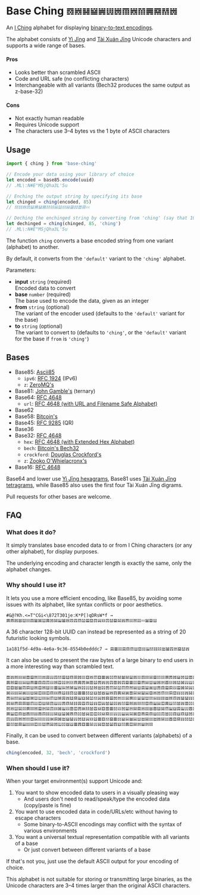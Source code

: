 # Base Ching `𝌖𝍁𝌫𝍅𝌽𝍕𝍃𝌠𝍁𝌻𝌇𝌑𝌲𝍃`

An [I Ching](https://en.m.wikipedia.org/wiki/I_Ching) alphabet for displaying [binary-to-text encodings](https://en.m.wikipedia.org/wiki/Binary-to-text_encoding).

The alphabet consists of [Yì Jīng](https://en.m.wikipedia.org/wiki/Hexagram_(I_Ching)) and [Tài Xuán Jīng](https://en.m.wikipedia.org/wiki/Taixuanjing#Unicode) Unicode characters and supports a wide range of bases.

#### Pros

- Looks better than scrambled ASCII
- Code and URL safe (no conflicting characters)
- Interchangeable with all variants (Bech32 produces the same output as z-base-32)

#### Cons

- Not exactly human readable
- Requires Unicode support
- The characters use 3–4 bytes vs the 1 byte of ASCII characters


## Usage

```js
import { ching } from 'base-ching'

// Encode your data using your library of choice
let encoded = base85.encode(uuid)
// .ML\:N#E"MSjQha3L'5u

// Enching the output string by specifying its base
let chinged = ching(encoded, 85)
// 𝌲𝌱𝍁𝌟𝌳𝌈𝌪𝌇𝌲𝌸𝍏𝌶𝍍𝍆𝌘𝌱𝌌𝌚𝌄

// Deching the enchinged string by converting from 'ching' (say that 10 times fast)
let dechinged = ching(chinged, 85, 'ching')
// .ML\:N#E"MSjQha3L'5u
```

The function `ching` converts a base encoded string from one variant (alphabet) to another.

By default, it converts from the `'default'` variant to the `'ching'` alphabet.

Parameters:

- **input** `string` (required)  
  Encoded data to convert
- **base** `number` (required)  
  The base used to encode the data, given as an integer
- **from** `string` (optional)  
  The variant of the encoder used (defaults to the `'default'` variant for the base)
- **to** `string` (optional)  
  The variant to convert to (defaults to `'ching'`, or the `'default'` variant for the base if `from` is `'ching'`)


## Bases

- Base85: [Ascii85](https://en.m.wikipedia.org/wiki/Ascii85)
  - `ipv6`: [RFC 1924](https://datatracker.ietf.org/doc/html/rfc1924) (IPv6)
  - `z`: [ZeroMQ's](https://rfc.zeromq.org/spec/32/)
- Base81: [John Gamble's](https://metacpan.org/pod/Convert::Base81) (ternary)
- Base64: [RFC 4648](https://datatracker.ietf.org/doc/html/rfc4648#section-4)
  - `url`: [RFC 4648 (with URL and Filename Safe Alphabet)](https://datatracker.ietf.org/doc/html/rfc4648#section-5)
- Base62
- Base58: [Bitcoin's](https://en.bitcoinwiki.org/wiki/Base58)
- Base45: [RFC 9285](https://datatracker.ietf.org/doc/html/rfc9285) (QR)
- Base36
- Base32: [RFC 4648](https://datatracker.ietf.org/doc/html/rfc4648#section-6)
  - `hex`: [RFC 4648 (with Extended Hex Alphabet)](https://datatracker.ietf.org/doc/html/rfc4648#section-7)
  - `bech`: [Bitcoin's Bech32](https://en.bitcoin.it/wiki/Bech32)
  - `crockford`: [Douglas Crockford's](https://www.crockford.com/base32.html)
  - `z`: [Zooko O'Whielacronx's](https://philzimmermann.com/docs/human-oriented-base-32-encoding.txt)
- Base16: [RFC 4648](https://datatracker.ietf.org/doc/html/rfc4648#section-8)

Base64 and lower use [Yì Jīng hexagrams](https://unicode-table.com/en/blocks/yijing-hexagram-symbols/), Base81 uses [Tài Xuán Jīng tetragrams](https://unicode-table.com/en/blocks/tai-xuan-jing-symbols/), while Base85 also uses the first four Tài Xuán Jīng digrams.

Pull requests for other bases are welcome.


## FAQ

### What does it do?

It simply translates base encoded data to or from I Ching characters (or any other alphabet), for display purposes.

The underlying encoding and character length is exactly the same, only the alphabet changes.

### Why should I use it?

It lets you use a more efficient encoding, like Base85, by avoiding some issues with its alphabet, like syntax conflicts or poor aesthetics.

    #&@?Kh.<=T"CGi<\872T301je:K*P[)qDRsW*f → 𝌈𝌋𝌥𝌤𝌰𝍍𝌓𝌡𝌢𝌹𝌇𝌨𝌬𝍎𝌡𝍁𝌝𝌜𝌗𝌹𝌘𝌕𝌖𝍏𝍊𝌟𝌰𝌏𝌵𝍀𝌎𝍖𝌩𝌷𝌂𝌼𝌏𝍋

A 36 character 128-bit UUID can instead be represented as a string of 20 futuristic looking symbols.

    1a181f5d-4d9a-4e6a-9c36-8554b0edddc7 → 𝌙𝌆𝌸𝌙𝌔𝌗𝍋𝌕𝍌𝍎𝌲𝌮𝌸𝍂𝌡𝌜𝍄𝌏𝌰𝍀
    
It can also be used to present the raw bytes of a large binary to end users in a more interesting way than scrambled text.

    𝌌𝍀𝌦𝍊𝍇𝌌𝌘𝌩𝌻𝍃𝌙𝍒𝌜𝌲𝌘𝌭𝌔𝌚𝌥𝍖𝌒𝍁𝌠𝌒𝌆𝌽𝌺𝌗𝌬𝌡𝌬𝌳𝌥𝍖𝌓𝌯𝌵𝌏𝌻𝌸𝌈𝌍𝌥𝍅𝌨𝌶𝌌𝍊𝌘𝌨𝌛𝌬𝍍𝍖𝍔𝌒𝌩𝌛𝌟𝌬𝍈𝍍𝌥𝌾𝌇𝌯𝍕
    𝌇𝌦𝌏𝍌𝍐𝍈𝌋𝌆𝌓𝌜𝌟𝍓𝌦𝌛𝌷𝍄𝍍𝌋𝌇𝌍𝌾𝌌𝌶𝌍𝍀𝍃𝌜𝌌𝌥𝌜𝌏𝌆𝌺𝌏𝌎𝍇𝌰𝍅𝌥𝍄𝌉𝍍𝌥𝌰𝌢𝍒𝍑𝌈𝌴𝌹𝌖𝍈𝍖𝍒𝌋𝌎𝌤𝌦𝌈𝍃𝌻𝌨𝍅𝌼𝍑𝌖𝌣
    𝌞𝌒𝌤𝌼𝌝𝌚𝍋𝌦𝌛𝌦𝌭𝍖𝌆𝍎𝍐𝌩𝌣𝍎𝍁𝌷𝍕𝌰𝌦𝍂𝌷𝌍𝌠𝌵𝌹𝌠𝌗𝌩𝍆𝍋𝌙𝌳𝌽𝍋𝌍𝌓𝌘𝌚𝍓𝌘𝌢𝌵𝍏𝌙𝌧𝍑𝌏𝌯𝌓𝍉𝌶𝌼𝌾𝌕𝌉𝌚𝌕𝌜𝌿𝌖𝌏𝌲𝌨
    𝌢𝍓𝍉𝌵𝌽𝍕𝍋𝌫𝌞𝌮𝌞𝌔𝍊𝌋𝌶𝌮𝌖𝍋𝌆𝌆𝌱𝍋𝍈𝌧𝌿𝍎𝍁𝌓𝌇𝍇𝌽𝌌𝌵𝍇𝌪𝍏𝌒𝍁𝌨𝌗𝍍𝌚𝌕𝍉𝍌𝍀𝌫𝌓𝌭𝌡𝌜𝌷𝌴𝌟𝌡𝌽𝍆𝌭𝌈𝌱𝌺𝍍𝌔𝌠𝌶𝌚𝌶
    𝌍𝍐𝌲𝍏𝍎𝌤𝌣𝌹𝍔𝍊𝍐𝌠𝍋𝌣𝌙𝍀𝌭𝌑𝍎𝍈𝌫𝌹𝍍𝍏𝌥𝌐𝌘𝌨𝍄𝍖𝌴𝌈𝍖𝌳𝌳𝌰𝌲𝍐𝍉𝌮𝌿𝌦𝌝𝍀𝌪𝌪𝍉𝍅𝌞𝌫𝌑𝍀𝍇𝌯𝌸𝌴𝌲𝍔𝌳𝌗𝌓𝍎𝌍𝌒𝌎𝍋𝌯
    𝌥𝍇𝌎𝌚𝌚𝌤𝌠𝍕𝌞𝍋𝌬𝌖𝍑𝍕𝌍𝌔𝌬𝌮𝌙𝌛𝌝𝌶𝍉𝌞𝍏𝌧𝌳𝌷𝍀𝌻𝌘𝌦𝍀𝌯𝌲𝌕𝌔𝍎𝍏𝌞𝌇𝍑𝌻𝌧𝍀𝌌𝌺𝌴𝍒𝌒𝌜𝌋𝌽𝌢𝌞𝌩𝌮𝍖𝌟𝌥𝌙𝌢𝍈𝍄𝍑𝌡𝌉
    𝌨𝍁𝌹𝌴𝌸𝌈𝌯𝌦𝌘𝍄𝌵𝌟𝍊𝌢𝍎𝍓𝌌𝌞𝌍𝌾𝌯𝌧𝌛𝍇𝌒𝌌𝌆𝌱𝍓𝌨𝌳𝍄𝌬𝌐𝍁𝌮𝌿𝌉𝌭𝌫𝌗𝍎𝍈𝌙𝍎𝍕𝌉𝌷𝌶𝌊𝌟𝌭𝍒𝌍𝍔𝌥𝌛𝌙𝌹𝍇𝌊𝍆𝍀𝌸𝌢𝍁𝌈
    𝌈𝍎𝌞𝌔𝍂𝌊𝌲𝍉𝌊𝌝𝌮𝍕𝌬𝍈𝌳𝌢𝌋𝌗𝌺𝌧𝍆𝌞𝌞𝌸𝍇𝌑𝍖𝍒𝍕𝍎𝍏𝌵𝌢𝌕𝌋𝌙𝌔𝍈𝌺𝌟𝌧𝌺𝌓𝍈𝌔𝌭𝌨𝍉𝌬𝌼𝌟𝍈𝌖𝌻𝌫𝍔𝌠𝌼𝌇𝍃𝍎𝍊𝌪𝌯𝌮𝍈𝍉
    𝌟𝍒𝌜𝌦𝌩𝌲𝌕𝍐𝌸𝍖𝌷𝌾𝌚𝌢𝍂𝍅𝌪𝍒𝌨𝌭𝍏𝍊𝌶𝌆𝌒𝍍𝌏𝌆𝍌𝍅𝍐𝌼𝍏𝍋𝍂𝌫𝍌𝍂𝌥𝌬𝍌𝌉𝌕𝌑𝍉𝌱𝌰𝍉𝍊𝌙𝌜𝌚𝌸𝌇𝌻𝌯𝌊𝌓𝌋𝌝𝌬𝍂𝍂𝍋𝍌𝌾𝌣
    𝌏𝌻𝌧𝌑𝍎𝍌𝍊𝌞𝍖𝌰𝌎𝌴𝌨𝍔𝌺𝌿𝍑𝌆𝌊𝌒𝌆𝌵𝍕𝍆𝌕𝌧𝌳𝌓𝍈𝌻𝌇𝌞𝌬𝍄𝍅𝍄𝌯

Finally, it can be used to convert between different variants (alphabets) of a base.

```js
ching(encoded, 32, 'bech', 'crockford')
```

### When should I use it?

When your target environment(s) support Unicode and:

1. You want to show encoded data to users in a visually pleasing way
   - And users don't need to read/speak/type the encoded data (copy/paste is fine)
2. You want to use encoded data in code/URLs/etc without having to escape characters
   - Some binary-to-ASCII encodings may conflict with the syntax of various environments
3. You want a universal textual representation compatible with all variants of a base
   - Or just convert between different variants of a base

If that's not you, just use the default ASCII output for your encoding of choice.

This alphabet is not suitable for storing or transmitting large binaries, as the Unicode characters are 3–4 times larger than the original ASCII characters.
